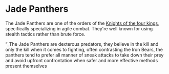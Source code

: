 # Jade Panthers
The Jade Panthers are one of the orders of the [Knights of the four kings](../Knights%20of%20the%20four%20kings.md), specifically specializing in agile combat. They're well known for using stealth tactics rather than brute force.

“_The Jade Panthers are dexterous predators, they believe in the kill and only the kill when it comes to fighting, often contrasting the Iron Bears, the panthers tend to prefer all manner of sneak attacks to take down their prey and avoid upfront confrontation when safer and more effective methods present themselves